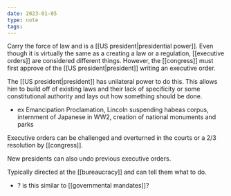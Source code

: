 ```yaml
---
date: 2023-01-05
type: note
tags:
---
```


Carry the force of law and is a [[US president|presidential power]]. Even though it is virtually the same as a creating a law or a regulation, [[executive orders]] are considered different things. However, the [[congress]] must first approve of the [[US president|president]] writing an executive order.

The [[US president|president]] has unilateral power to do this. This allows him to build off of existing laws and their lack of specificity or some constitutional authority and lays out how something should be done.
- ex Emancipation Proclamation, Lincoln suspending habeas corpus, internment of Japanese in WW2, creation of national monuments and parks

Executive orders can be challenged and overturned in the courts or a 2/3 resolution by [[congress]].

New presidents can also undo previous executive orders.

Typically directed at the [[bureaucracy]] and can tell them what to do.

- ? is this similar to [[governmental mandates]]?
